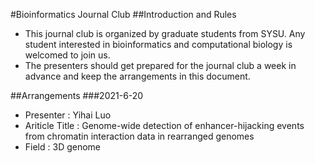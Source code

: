 #Bioinformatics Journal Club
##Introduction and Rules
* This journal club is organized by graduate students from SYSU. Any student interested in bioinformatics and computational biology is welcomed to join us.
* The presenters should get prepared for the journal club a week in advance and keep the arrangements in this document.


##Arrangements
###2021-6-20
* Presenter : Yihai Luo
* Ariticle Title : Genome-wide detection of enhancer-hijacking events from chromatin interaction data in rearranged genomes
* Field : 3D genome
